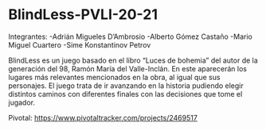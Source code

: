 # BlindLess-PVLI-20-21

Integrantes:
-Adrián Migueles D’Ambrosio
-Alberto Gómez Castaño 
-Mario Miguel Cuartero 
-Sime Konstantinov Petrov

BlindLess es un juego basado en el libro “Luces de bohemia” del autor de la generación del 98, Ramón María del Valle-Inclán. En este aparecerán los lugares más relevantes mencionados en la obra, al igual que sus personajes. El juego trata de ir avanzando en la historia pudiendo elegir distintos caminos con diferentes finales con las decisiones que tome el jugador.

Pivotal: https://www.pivotaltracker.com/projects/2469517

